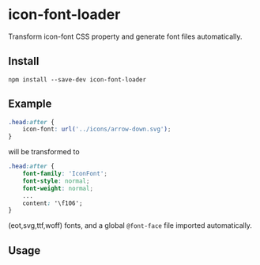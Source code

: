 # icon-font-loader

Transform icon-font CSS property and generate font files automatically.

## Install

```
npm install --save-dev icon-font-loader
```

## Example

``` css
.head:after {
    icon-font: url('../icons/arrow-down.svg');
}
```

will be transformed to

``` css
.head:after {
    font-family: 'IconFont';
    font-style: normal;
    font-weight: normal;
    ...
    content: '\f106';
}
```

(eot,svg,ttf,woff) fonts, and a global `@font-face` file imported automatically.

## Usage
